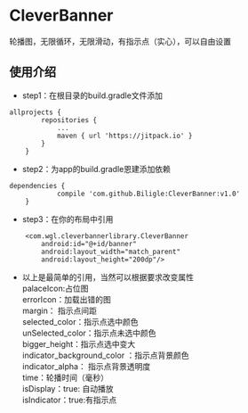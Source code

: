 # CleverBanner
轮播图，无限循环，无限滑动，有指示点（实心），可以自由设置
## 使用介绍
* step1：在根目录的build.gradle文件添加<br>
```
allprojects {
		repositories {
			...
			maven { url 'https://jitpack.io' }
		}
	}
```
* step2：为app的build.gradle恩建添加依赖<br>
```
dependencies {
	        compile 'com.github.Biligle:CleverBanner:v1.0'
	}
```
* step3：在你的布局中引用<br>
```
    <com.wgl.cleverbannerlibrary.CleverBanner
        android:id="@+id/banner"
        android:layout_width="match_parent"
        android:layout_height="200dp"/>
```
* 以上是最简单的引用，当然可以根据要求改变属性<br>
palaceIcon:占位图<br>
errorIcon：加载出错的图<br>
margin： 指示点间距<br>
selected_color：指示点选中颜色<br>
unSelected_color：指示点未选中颜色<br>
bigger_height：指示点选中变大<br>
indicator_background_color ：指示点背景颜色<br>
indicator_alpha： 指示点背景透明度<br>
time：轮播时间（毫秒）<br>
isDisplay：true: 自动播放<br>
isIndicator：true:有指示点<br>

